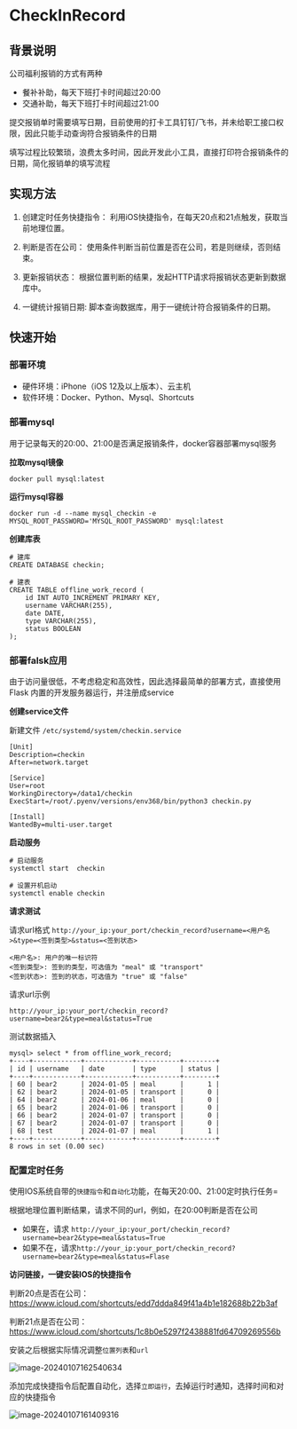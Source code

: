 # CheckInRecord


## 背景说明

公司福利报销的方式有两种

- 餐补补助，每天下班打卡时间超过20:00
- 交通补助，每天下班打卡时间超过21:00

提交报销单时需要填写日期，目前使用的打卡工具钉钉/飞书，并未给职工接口权限，因此只能手动查询符合报销条件的日期

填写过程比较繁琐，浪费太多时间，因此开发此小工具，直接打印符合报销条件的日期，简化报销单的填写流程



## 实现方法

1. 创建定时任务快捷指令： 利用iOS快捷指令，在每天20点和21点触发，获取当前地理位置。

2. 判断是否在公司： 使用条件判断当前位置是否在公司，若是则继续，否则结束。

3. 更新报销状态： 根据位置判断的结果，发起HTTP请求将报销状态更新到数据库中。

4. 一键统计报销日期: 脚本查询数据库，用于一键统计符合报销条件的日期。


## 快速开始

### 部署环境

- 硬件环境：iPhone（iOS 12及以上版本）、云主机
- 软件环境：Docker、Python、Mysql、Shortcuts

### 部署mysql

用于记录每天的20:00、21:00是否满足报销条件，docker容器部署mysql服务

**拉取mysql镜像**

```shell
docker pull mysql:latest
```

**运行mysql容器**

```shell
docker run -d --name mysql_checkin -e MYSQL_ROOT_PASSWORD='MYSQL_ROOT_PASSWORD' mysql:latest
```

**创建库表**

```mysql
# 建库
CREATE DATABASE checkin;

# 建表
CREATE TABLE offline_work_record (
    id INT AUTO_INCREMENT PRIMARY KEY,
    username VARCHAR(255),
    date DATE,
    type VARCHAR(255),
    status BOOLEAN
);
```



### 部署falsk应用

由于访问量很低，不考虑稳定和高效性，因此选择最简单的部署方式，直接使用 Flask 内置的开发服务器运行，并注册成service

**创建service文件**

新建文件 `/etc/systemd/system/checkin.service`

```shell
[Unit]
Description=checkin
After=network.target

[Service]
User=root
WorkingDirectory=/data1/checkin
ExecStart=/root/.pyenv/versions/env368/bin/python3 checkin.py

[Install]
WantedBy=multi-user.target
```

**启动服务**

```shell
# 启动服务
systemctl start  checkin

# 设置开机启动
systemctl enable checkin
```


**请求测试**

请求url格式 `http://your_ip:your_port/checkin_record?username=<用户名>&type=<签到类型>&status=<签到状态>`

```shell
<用户名>: 用户的唯一标识符
<签到类型>: 签到的类型，可选值为 "meal" 或 "transport"
<签到状态>: 签到的状态，可选值为 "true" 或 "false"
```

请求url示例

```
http://your_ip:your_port/checkin_record?username=bear2&type=meal&status=True
```

测试数据插入

```mysql
mysql> select * from offline_work_record;
+----+------------+------------+-----------+--------+
| id | username   | date       | type      | status |
+----+------------+------------+-----------+--------+
| 60 | bear2      | 2024-01-05 | meal      |      1 |
| 62 | bear2      | 2024-01-05 | transport |      0 |
| 64 | bear2      | 2024-01-06 | meal      |      0 |
| 65 | bear2      | 2024-01-06 | transport |      0 |
| 66 | bear2      | 2024-01-07 | transport |      0 |
| 67 | bear2      | 2024-01-07 | transport |      0 |
| 68 | test       | 2024-01-07 | meal      |      1 |
+----+------------+------------+-----------+--------+
8 rows in set (0.00 sec)
```



### 配置定时任务

使用IOS系统自带的`快捷指令`和`自动化`功能，在每天20:00、21:00定时执行任务=

根据地理位置判断结果，请求不同的url，例如，在20:00判断是否在公司

- 如果在，请求 `http://your_ip:your_port/checkin_record?username=bear2&type=meal&status=True`
- 如果不在，请求`http://your_ip:your_port/checkin_record?username=bear2&type=meal&status=Flase`



**访问链接，一键安装IOS的快捷指令**


判断20点是否在公司：https://www.icloud.com/shortcuts/edd7ddda849f41a4b1e182688b22b3af

判断21点是否在公司：https://www.icloud.com/shortcuts/1c8b0e5297f2438881fd64709269556b



安装之后根据实际情况调整`位置列表`和`url`

![image-20240107162540634](C:\Users\Admin\AppData\Roaming\Typora\typora-user-images\image-20240107162540634.png)



添加完成快捷指令后配置自动化，选择`立即运行`，去掉运行时通知，选择时间和对应的快捷指令

![image-20240107161409316](C:\Users\Admin\AppData\Roaming\Typora\typora-user-images\image-20240107161409316.png)


